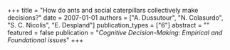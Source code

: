 +++
title = "How do ants and social caterpillars collectively make decisions?"
date = 2007-01-01
authors = ["A. Dussutour", "N. Colasurdo", "S. C. Nicolis", "E. Despland"]
publication_types = ["6"]
abstract = ""
featured = false
publication = "*Cognitive Decision-Making: Empirical and Foundational issues*"
+++

